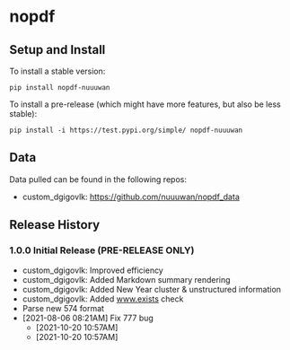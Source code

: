 
# nopdf

## Setup and Install

To install a stable version:

```
pip install nopdf-nuuuwan
```

To install a pre-release (which might have more features, but also be
less stable):

```
pip install -i https://test.pypi.org/simple/ nopdf-nuuuwan
```

## Data

Data pulled can be found in the following repos:

* custom_dgigovlk: https://github.com/nuuuwan/nopdf_data

## Release History

### 1.0.0 Initial Release (PRE-RELEASE ONLY)

* custom_dgigovlk: Improved efficiency
* custom_dgigovlk: Added Markdown summary rendering
* custom_dgigovlk: Added New Year cluster & unstructured information
* custom_dgigovlk: Added www.exists check
* Parse new 574 format
* [2021-08-06 08:21AM] Fix 777 bug
  *  [2021-10-20 10:57AM] 
  *  [2021-10-20 10:57AM] 
